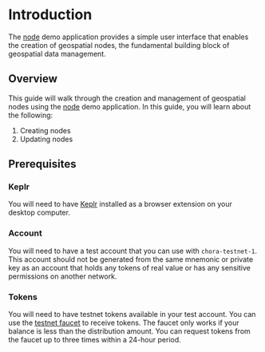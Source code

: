 # Introduction

The [node](https://chora.io/node) demo application provides a simple user interface that enables the creation of geospatial nodes, the fundamental building block of geospatial data management.

## Overview

This guide will walk through the creation and management of geospatial nodes using the [node](https://chora.io/node) demo application. In this guide, you will learn about the following:

1. Creating nodes
2. Updating nodes

## Prerequisites

### Keplr

You will need to have [Keplr](https://www.keplr.app/download) installed as a browser extension on your desktop computer.

### Account

You will need to have a test account that you can use with `chora-testnet-1`. This account should not be generated from the same mnemonic or private key as an account that holds any tokens of real value or has any sensitive permissions on another network.

### Tokens

You will need to have testnet tokens available in your test account. You can use the [testnet faucet](https://testnet.chora.io/faucet) to receive tokens. The faucet only works if your balance is less than the distribution amount. You can request tokens from the faucet up to three times within a 24-hour period.
